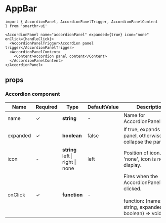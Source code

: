 # AppBar

```tsx
import { AccordionPanel, AccordionPanelTrigger, AccordionPanelContent } from 'smarthr-ui'

<AccordionPanel name="accordionPanel" expanded={true} icon="none" onClick={handleClick}>
  <AccordionPanelTrigger>Accordion panel trigger</AccordionPanelTrigger>
  <AccordionPanelContent>
    <Content>Accordion panel content</Content>
  </AccordionPanelContent>
</AccordionPanel>
```

## props

### Accordion component

| Name     | Required | Type                                          | DefaultValue | Description                                                                                          |
| -------- | -------- | --------------------------------------------- | ------------ | ---------------------------------------------------------------------------------------------------- |
| name     | ✓        | **string**                                    | -            | Name for AccordionPanel                                                                                   |
| expanded | ✓        | **boolean**                                   | false        | If true, expands the panel, otherwise collapse the panel.                                            |
| icon     | -        | **string** <br> left &#124; right &#124; none | left         | Position of icon. If sets 'none', icon is not display.                                               |
| onClick  | ✓        | **function**                                  | -            | Fires when the AccordionPanelTrigger clicked. <br><br>function: (name: string, expanded: boolean) => void |

